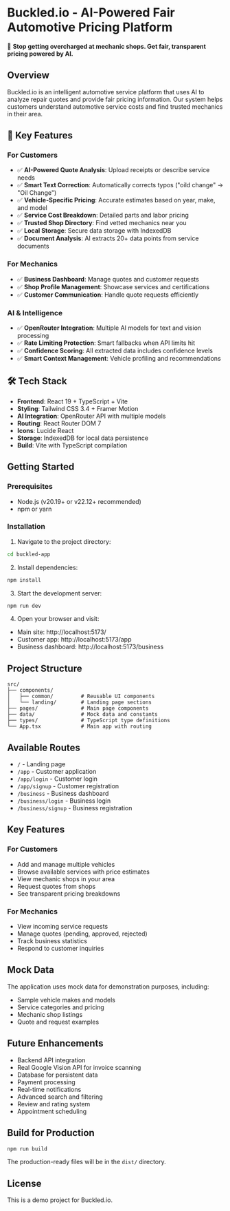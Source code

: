 # Buckled.io - AI-Powered Fair Automotive Pricing Platform

🚗 **Stop getting overcharged at mechanic shops. Get fair, transparent pricing powered by AI.**

## Overview
Buckled.io is an intelligent automotive service platform that uses AI to analyze repair quotes and provide fair pricing information. Our system helps customers understand automotive service costs and find trusted mechanics in their area.

## 🌟 Key Features

### For Customers
- ✅ **AI-Powered Quote Analysis**: Upload receipts or describe service needs
- ✅ **Smart Text Correction**: Automatically corrects typos ("oild change" → "Oil Change")
- ✅ **Vehicle-Specific Pricing**: Accurate estimates based on year, make, and model
- ✅ **Service Cost Breakdown**: Detailed parts and labor pricing
- ✅ **Trusted Shop Directory**: Find vetted mechanics near you
- ✅ **Local Storage**: Secure data storage with IndexedDB
- ✅ **Document Analysis**: AI extracts 20+ data points from service documents

### For Mechanics
- ✅ **Business Dashboard**: Manage quotes and customer requests
- ✅ **Shop Profile Management**: Showcase services and certifications
- ✅ **Customer Communication**: Handle quote requests efficiently

### AI & Intelligence
- ✅ **OpenRouter Integration**: Multiple AI models for text and vision processing
- ✅ **Rate Limiting Protection**: Smart fallbacks when API limits hit
- ✅ **Confidence Scoring**: All extracted data includes confidence levels
- ✅ **Smart Context Management**: Vehicle profiling and recommendations

## 🛠 Tech Stack

- **Frontend**: React 19 + TypeScript + Vite
- **Styling**: Tailwind CSS 3.4 + Framer Motion
- **AI Integration**: OpenRouter API with multiple models
- **Routing**: React Router DOM 7
- **Icons**: Lucide React
- **Storage**: IndexedDB for local data persistence
- **Build**: Vite with TypeScript compilation

## Getting Started

### Prerequisites
- Node.js (v20.19+ or v22.12+ recommended)
- npm or yarn

### Installation

1. Navigate to the project directory:
```bash
cd buckled-app
```

2. Install dependencies:
```bash
npm install
```

3. Start the development server:
```bash
npm run dev
```

4. Open your browser and visit:
- Main site: http://localhost:5173/
- Customer app: http://localhost:5173/app
- Business dashboard: http://localhost:5173/business

## Project Structure
```
src/
├── components/
│   ├── common/         # Reusable UI components
│   └── landing/        # Landing page sections
├── pages/              # Main page components
├── data/               # Mock data and constants
├── types/              # TypeScript type definitions
└── App.tsx             # Main app with routing
```

## Available Routes
- `/` - Landing page
- `/app` - Customer application
- `/app/login` - Customer login
- `/app/signup` - Customer registration
- `/business` - Business dashboard
- `/business/login` - Business login
- `/business/signup` - Business registration

## Key Features

### For Customers
- Add and manage multiple vehicles
- Browse available services with price estimates
- View mechanic shops in your area
- Request quotes from shops
- See transparent pricing breakdowns

### For Mechanics
- View incoming service requests
- Manage quotes (pending, approved, rejected)
- Track business statistics
- Respond to customer inquiries

## Mock Data
The application uses mock data for demonstration purposes, including:
- Sample vehicle makes and models
- Service categories and pricing
- Mechanic shop listings
- Quote and request examples

## Future Enhancements
- Backend API integration
- Real Google Vision API for invoice scanning
- Database for persistent data
- Payment processing
- Real-time notifications
- Advanced search and filtering
- Review and rating system
- Appointment scheduling

## Build for Production

```bash
npm run build
```

The production-ready files will be in the `dist/` directory.

## License
This is a demo project for Buckled.io.
